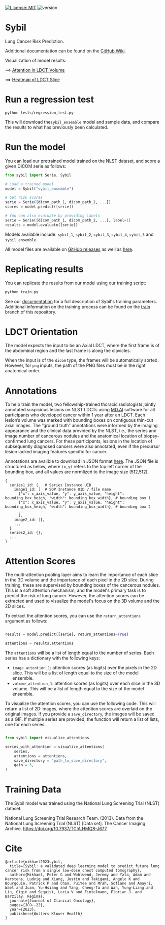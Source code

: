 [![License: MIT](https://img.shields.io/badge/License-MIT-yellow.svg)](https://github.com/pgmikhael/Sybil/blob/main/LICENSE.txt) ![version](https://img.shields.io/badge/version-1.2.0-success)

# Sybil

Lung Cancer Risk Prediction.

Additional documentation can be found on the [GitHub Wiki](https://github.com/reginabarzilaygroup/Sybil/wiki).

Visualization of model results: 

==> [Attention in LDCT-Volume](https://github.com/naziaperwaiz/Sybil_lung_cancer_risk_prediction/blob/main/ldct_risk_prediction.gif)

==> [Heatmap of LDCT Slice](https://github.com/naziaperwaiz/Sybil_lung_cancer_risk_prediction/blob/main/attention_map.png)

# Run a regression test

```shell
python tests/regression_test.py
```

This will download the`sybil_ensemble` model and sample data, and compare the results to what has previously been calculated.


# Run the model

You can load our pretrained model trained on the NLST dataset, and score a given DICOM serie as follows:

```python
from sybil import Serie, Sybil

# Load a trained model
model = Sybil("sybil_ensemble")

# Get risk scores
serie = Serie([dicom_path_1, dicom_path_2, ...])
scores = model.predict([serie])

# You can also evaluate by providing labels
serie = Serie([dicom_path_1, dicom_path_2, ...], label=1)
results = model.evaluate([serie])
```

Models available include: `sybil_1`, `sybil_2`, `sybil_3`, `sybil_4`, `sybil_5` and `sybil_ensemble`.

All model files are available on [GitHub releases](https://github.com/reginabarzilaygroup/Sybil/releases) as well as [here](https://drive.google.com/drive/folders/1nBp05VV9mf5CfEO6W5RY4ZpcpxmPDEeR?usp=sharing).

# Replicating results

You can replicate the results from our model using our training script:

```sh
python train.py
```

See our [documentation](docs/readme.md) for a full description of Sybil's training parameters. Additional information on the training process can be found on the [train](https://github.com/reginabarzilaygroup/Sybil/tree/train) branch of this repository.


# LDCT Orientation

The model expects the input to be an Axial LDCT, where the first frame is of the abdominal region and the last frame is along the clavicles.

When the input is of the `dicom` type, the frames will be automatically sorted. However, for `png` inputs, the path of the PNG files must be in the right anatomical order. 


# Annotations

To help train the model, two fellowship-trained thoracic radiologists jointly annotated suspicious lesions on NLST LDCTs using [MD.AI](https://md.ai) software for all participants who developed cancer within 1 year after an LDCT. Each lesion’s volume was marked with bounding boxes on contiguous thin-cut axial images. The “ground truth” annotations were informed by the imaging appearance and the clinical data provided by the NLST, i.e., the series and image number of cancerous nodules and the anatomical location of biopsy-confirmed lung cancers. For these participants, lesions in the location of subsequently diagnosed cancers were also annotated, even if the precursor lesion lacked imaging features specific for cancer. 

Annotations are availble to download in JSON format [here](https://drive.google.com/file/d/19aa5yIHPWu3NtjqvXDc8NYB2Ub9V-4WM/view?usp=share_link). The JSON file is structured as below, where `(x,y)` refers to the top left corner of the bounding box, and all values are normlized to the image size (512,512). 

```
{
  series1_id: {   # Series Instance UID
    image1_id: [  # SOP Instance UID / file name
      {"x": x_axis_value, "y": y_axis_value, "height": bounding_box_heigh, "width": bounding_box_width}, # bounding box 1
      {"x": x_axis_value, "y": y_axis_value, "height": bounding_box_heigh, "width": bounding_box_width}, # bounding box 2
      ...
      ],
    image2_id: [],
    ...
  }
  series2_id: {},
  ...
}
```

# Attention Scores

The multi-attention pooling layer aims to learn the importance of each slice in the 3D volume and the importance of each pixel in the 2D slice. During training, these are supervised by bounding boxes of the cancerous nodules. This is a soft attention mechanism, and the model's primary task is to predict the risk of lung cancer. However, the attention scores can be extracted and used to visualize the model's focus on the 3D volume and the 2D slices. 

To extract the attention scores, you can use the  `return_attentions` argument as follows:

```python

results = model.predict([serie], return_attentions=True)

attentions = results.attentions

```

The `attentions` will be a list of length equal to the number of series. Each series has a dictionary with the following keys:

- `image_attention_1`: attention scores (as logits) over the pixels in the 2D slice. This will be a list of length equal to the size of the model ensemble.
- `volume_attention_1`: attention scores (as logits) over each slice in the 3D volume. This will be a list of length equal to the size of the model ensemble.

To visualize the attention scores, you can use the following code. This will return a list of 2D images, where the attention scores are overlaid on the original images. If you provide a `save_directory`, the images will be saved as a GIF. If multiple series are provided, the function will return a list of lists, one for each series.

```python

from sybil import visualize_attentions

series_with_attention = visualize_attentions(
    series,
    attentions = attentions,
    save_directory = "path_to_save_directory",
    gain = 3, 
)

```

# Training Data

The Sybil model was trained using the National Lung Screening Trial (NLST) dataset:

National Lung Screening Trial Research Team. (2013). Data from the National Lung Screening Trial (NLST) [Data set]. The Cancer Imaging Archive. https://doi.org/10.7937/TCIA.HMQ8-J677

# Cite

```
@article{mikhael2023sybil,
  title={Sybil: a validated deep learning model to predict future lung cancer risk from a single low-dose chest computed tomography},
  author={Mikhael, Peter G and Wohlwend, Jeremy and Yala, Adam and Karstens, Ludvig and Xiang, Justin and Takigami, Angelo K and Bourgouin, Patrick P and Chan, PuiYee and Mrah, Sofiane and Amayri, Wael and Juan, Yu-Hsiang and Yang, Cheng-Ta and Wan, Yung-Liang and Lin, Gigin and Sequist, Lecia V and Fintelmann, Florian J. and Barzilay, Regina},
  journal={Journal of Clinical Oncology},
  pages={JCO--22},
  year={2023},
  publisher={Wolters Kluwer Health}
}
```
